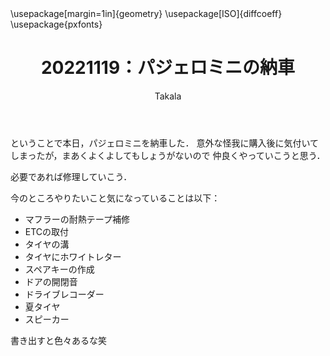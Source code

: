 ﻿---
title: 20221119：パジェロミニの納車
yesterday: 20221118
tomorrow: 20221120
days: 58
author: Takala
header-includes:
  - \usepackage[margin=1in]{geometry}
  - \usepackage[ISO]{diffcoeff}
  - \usepackage{pxfonts}
---

ということで本日，パジェロミニを納車した．
意外な怪我に購入後に気付いてしまったが，まあくよくよしてもしょうがないので
仲良くやっていこうと思う．

必要であれば修理していこう．

今のところやりたいこと気になっていることは以下：

* マフラーの耐熱テープ補修
* ETCの取付
* タイヤの溝
* タイヤにホワイトレター
* スペアキーの作成
* ドアの開閉音
* ドライブレコーダー
* 夏タイヤ
* スピーカー

書き出すと色々あるな笑




